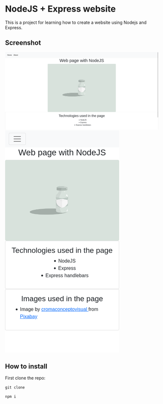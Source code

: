 # NodeJS + Express website

This is a project for learning how to create a website using Nodejs and Express.

## Screenshot
![](./readme-src/desktop.png)
![](./readme-src/mobile.png)

## How to install
First clone the repo:

```
git clone 
```

```
npm i 
```